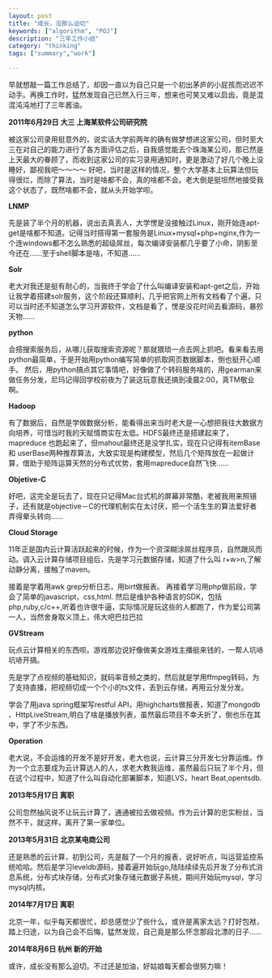 ```yaml
---
layout: post
title: "成长，没那么迫切"
keywords: ["algorithm", "POJ"]
description: "三年工作小结"
category: "thinking"
tags: ["summary","work"]

---
```



早就想敲一篇工作总结了，却因一直以为自己只是一个初出茅庐的小屁孩而迟迟不动手。再换工作时，猛然发现自己已然入行三年，想来也可笑又难以启齿，竟是混混沌沌地打了三年酱油。

**2011年6月29日 大三 上海某软件公司研究院**

 被这家公司录用挺意外的，说实话大学前两年的确有做梦想进这家公司，但时至大三在对自己的能力进行了各方面评估之后，自我感觉能去个珠海某公司，那已然是上天最大的眷顾了，而收到这家公司的实习录用通知时，更是激动了好几个晚上没睡好，鄙视我吧～～～～
 好吧，当时是这样的情况，整个大学基本上玩算法但玩得很烂，而除了算法，当时是啥都不会，真的啥都不会。老大倒是挺坦然地接受我这个状态了，既然啥都不会，就从头开始学呗。

**LNMP** 

先是装了半个月的机器，说出去真丢人，大学愣是没接触过Linux，刚开始连apt-get是啥都不知道。记得当时搭得第一套服务是Linux+mysql+php+nginx,作为一个连windows都不怎么熟悉的超级屌丝，每次编译安装都几乎要了小命，阴影至今还在……至于shell脚本是啥，不知道……

**Solr**


老大对我还是挺有耐心的，当我终于学会了什么叫编译安装和apt-get之后，开始让我学着搭建solr服务，这个阶段还算顺利，几乎把官网上所有文档看了个遍，只可以当时还不知道怎么学习开源软件，文档是看了，愣是没花时间去看源码，暴殄天物……

**python**

会搭搜索服务后，从哪儿获取搜索资源呢？那就猥琐一点去网上抓吧。看来看去用python最简单，于是开始用python编写简单的抓取网页数据脚本，倒也挺开心顺手。
然后，用python搞点其它事情吧，好像做了个转码服务啥的，用gearman来做任务分发，尼玛记得回学校前夜为了装这玩意我还搞到凌晨2:00，真TM敬业啊。

**Hadoop**

有了数据后，自然是学做数据分析，能看得出来当时老大是一心想把我往大数据方向培养，可惜当时我的天赋情商实在太低。HDFS最终还是搭建起来了，mapreduce 也跑起来了，但mahout最终还是没学扎实，现在只记得有itemBase 和  userBase两种推荐算法，大致实现是构建模型，然后几个矩阵放在一起做计算，借助于矩阵运算天然的分布式优势，套用mapreduce自然飞快……
 
**Objetive-C**

好吧，这完全是玩去了，现在只记得Mac台式机的屏幕非常酷，老被我用来照镜子，还有就是objective－C的代理机制实在太讨厌，把一个活生生的算法爱好者弄得晕头转向……

**Cloud Storage**

11年正是国内云计算活跃起来的时候，作为一个资深糊涂屌丝程序员，自然跟风而动。调入云计算存储项目组后，先是学习元数据存储，知道了什么叫 r+w>n,了解动静分离，接触了maven。

接着是学着用awk grep分析日志，用birt做报表。
再接着学习用php做前段，学会了简单的javascript，css,html.
然后是维护各种语言的SDK，包括php,ruby,c/c++,听着也许很牛逼，实际情况是玩这些的人都跑了，作为爱公司第一人，当然舍身取义顶上，伟大吧巴拉巴拉

**GVStream**

玩点云计算相关的东西呗。游戏那边说好像做美女游戏主播挺来钱的，一帮人坑哧坑哧开搞。

先是学了点视频的基础知识，就码率音频之类的，然后就是学用ffmpeg转码，为了支持直播，把视频切成一个个小的ts文件，丢到云存储，再用云分发分发。

学会了用java spring框架写restful API，用highcharts做报表，知道了mongodb 、HttpLiveStream,明白了啥是播放列表，虽然最后项目不幸夭折了，倒也乐在其中，学了不少东西。

**Operation**

老大说，不会运维的开发不是好开发，老大也说，云计算三分开发七分靠运维。作为一个立志要成为云计算达人的人，求老大教我运维，虽然最后只玩了半个月，但在这个过程中，知道了什么叫自动化部署脚本，知道LVS，heart Beat,opentsdb.

**2013年5月17日 离职**

公司忽然抽风说不让玩云计算了，通通被拉去做视频。作为云计算的忠实粉丝，当然不干，就这样，离开了第一家单位。

**2013年5月31日 北京某电商公司**

还是熟悉的云计算，初到公司，先是敲了一个月的报表，说好听点，叫运营监控系统哈哈。然后是学习leveldb源码，接着遍开始玩go,陆陆续续先后开发了分布式消息系统，分布式块存储，分布式对象存储元数据子系统，期间开始玩mysql，学习mysql内核。

**2014年7月17日 离职**

北京一年，似乎每天都很忙，却总感觉少了些什么，或许是离家太远？打好包袱，踏上归途，以为自己会不后悔，猛然发现，自己竟是那么怀念那段北漂的日子……

**2014年8月6日 杭州 新的开始**

或许，成长没有那么迫切。不过还是加油，好姑娘每天都会很努力嘛！


 